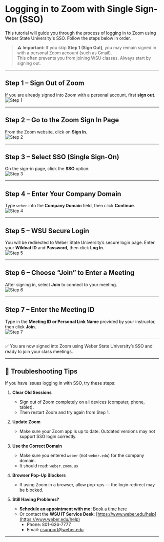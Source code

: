 # Logging in to Zoom with Single Sign-On (SSO)

This tutorial will guide you through the process of logging in to Zoom using Weber State University's SSO. Follow the steps below in order.

> **⚠️ Important:** If you skip **Step 1 (Sign Out)**, you may remain signed in with a personal Zoom account (such as Gmail).  
> This often prevents you from joining WSU classes. Always start by signing out.

---

## Step 1 – Sign Out of Zoom
If you are already signed into Zoom with a personal account, first **sign out**.  
![Step 1](images/01.png)

---

## Step 2 – Go to the Zoom Sign In Page
From the Zoom website, click on **Sign In**.  
![Step 2](images/02.png)

---

## Step 3 – Select SSO (Single Sign-On)
On the sign-in page, click the **SSO** option.  
![Step 3](images/03.png)

---

## Step 4 – Enter Your Company Domain
Type `weber` into the **Company Domain** field, then click **Continue**.  
![Step 4](images/04.png)

---

## Step 5 – WSU Secure Login
You will be redirected to Weber State University’s secure login page. Enter your **Wildcat ID** and **Password**, then click **Log In**.  
![Step 5](images/05.png)

---

## Step 6 – Choose “Join” to Enter a Meeting
After signing in, select **Join** to connect to your meeting.  
![Step 6](images/06.png)

---

## Step 7 – Enter the Meeting ID
Type in the **Meeting ID or Personal Link Name** provided by your instructor, then click **Join**.  
![Step 7](images/07.png)

---

✅ You are now signed into Zoom using Weber State University’s SSO and ready to join your class meetings.

---

## 🔧 Troubleshooting Tips

If you have issues logging in with SSO, try these steps:

1. **Clear Old Sessions**  
   - Sign out of Zoom completely on all devices (computer, phone, tablet).  
   - Then restart Zoom and try again from Step 1.

2. **Update Zoom**  
   - Make sure your Zoom app is up to date. Outdated versions may not support SSO login correctly.

3. **Use the Correct Domain**  
   - Make sure you entered `weber` (not `weber.edu`) for the company domain.  
   - It should read: `weber.zoom.us`

4. **Browser Pop-Up Blockers**  
   - If using Zoom in a browser, allow pop-ups — the login redirect may be blocked.

5. **Still Having Problems?**  
   - **Schedule an appointment with me:** [Book a time here](https://calendar.google.com/calendar/u/0/appointments/schedules/AcZssZ2ZxOHd88y9dR5ZmI1YgcfcnhVGj2lfXlknmyVUPbRtVoTjHj3OJbIADiaxM2RC9pGFkeTWF6CK?gv=true)  
   - Or contact the **WSU IT Service Desk**: [https://www.weber.edu/help](https://www.weber.edu/help)  
     - Phone: 801-626-7777  
     - Email: csupport@weber.edu  

---
